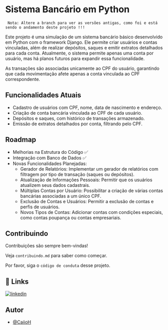 
# Sistema Bancário em Python

     Nota: Altere a branch para ver as versões antigas, como foi e está sendo o andamento deste projeto !!! 

Este projeto é uma simulação de um sistema bancário básico desenvolvido em Python com o framework Django. Ele permite criar usuários e contas vinculadas, além de realizar depósitos, saques e emitir extratos detalhados para cada conta. Atualmente, o sistema permite apenas uma conta por usuário, mas há planos futuros para expandir essa funcionalidade.

As transações são associadas unicamente ao CPF do usuário, garantindo que cada movimentação afete apenas a conta vinculada ao CPF correspondente.

## Funcionalidades Atuais

- Cadastro de usuários com CPF, nome, data de nascimento e endereço.
- Criação de conta bancária vinculada ao CPF de cada usuário.
- Depósitos e saques, com histórico de transações armazenado.
- Emissão de extratos detalhados por conta, filtrando pelo CPF.

## Roadmap 

- Melhorias na Estrutura do Código ✅
- Integração com Banco de Dados ✅
- Novas Funcionalidades Planejadas:
    - Gerador de Relatórios: Implementar um gerador de relatórios com filtragem por tipo de transação (saques ou depósitos).
    - Atualização de Informações Pessoais: Permitir que os usuários atualizem seus dados cadastrais.
    - Múltiplas Contas por Usuário: Possibilitar a criação de várias contas bancárias associadas a um único CPF.
    - Exclusão de Contas e Usuários: Permitir a exclusão de contas e perfis de usuários.
    - Novos Tipos de Contas: Adicionar contas com condições especiais, como contas poupança ou contas empresariais.

## Contribuindo

Contribuições são sempre bem-vindas!

Veja `contribuindo.md` para saber como começar.

Por favor, siga o `código de conduta` desse projeto.


## 🔗 Links
[![linkedin](https://img.shields.io/badge/linkedin-0A66C2?style=for-the-badge&logo=linkedin&logoColor=white)](https://www.linkedin.com/in/caiorhenrique/)


## Autor

- [@CaiioH](https://github.com/CaiioH)
